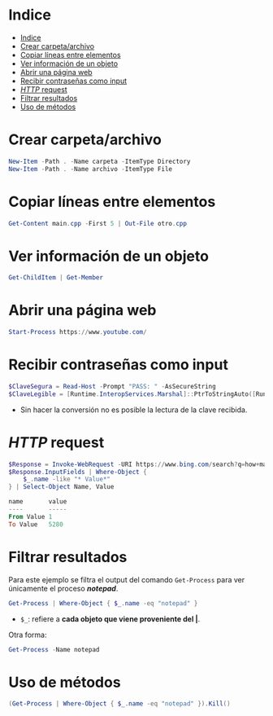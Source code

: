 # Indice
- [Indice](#indice)
- [Crear carpeta/archivo](#crear-carpetaarchivo)
- [Copiar líneas entre elementos](#copiar-líneas-entre-elementos)
- [Ver información de un objeto](#ver-información-de-un-objeto)
- [Abrir una página web](#abrir-una-página-web)
- [Recibir contraseñas como input](#recibir-contraseñas-como-input)
- [*HTTP* request](#http-request)
- [Filtrar resultados](#filtrar-resultados)
- [Uso de métodos](#uso-de-métodos)

# Crear carpeta/archivo

```powershell
New-Item -Path . -Name carpeta -ItemType Directory
New-Item -Path . -Name archivo -ItemType File
```

# Copiar líneas entre elementos

```powershell
Get-Content main.cpp -First 5 | Out-File otro.cpp
```

# Ver información de un objeto

```powershell
Get-ChildItem | Get-Member
```

# Abrir una página web

```powershell
Start-Process https://www.youtube.com/
```

# Recibir contraseñas como input

```powershell
$ClaveSegura = Read-Host -Prompt "PASS: " -AsSecureString
$ClaveLegible = [Runtime.InteropServices.Marshal]::PtrToStringAuto([Runtime.InteropServices.Marshal]::SecureStringToBSTR($ClaveSegura))
```

- Sin hacer la conversión no es posible la lectura de la clave recibida.

# *HTTP* request

```powershell
$Response = Invoke-WebRequest -URI https://www.bing.com/search?q=how+many+feet+in+a+mile
$Response.InputFields | Where-Object {
    $_.name -like "* Value*"
} | Select-Object Name, Value

name       value
----       -----
From Value 1
To Value   5280
```

# Filtrar resultados

Para este ejemplo se filtra el output del comando `Get-Process` para ver únicamente el proceso ***notepad***.

```powershell
Get-Process | Where-Object { $_.name -eq "notepad" }
```

- `$_`: refiere a **cada objeto que viene proveniente del |**.

Otra forma:

```powershell
Get-Process -Name notepad
```

# Uso de métodos

```powershell
(Get-Process | Where-Object { $_.name -eq "notepad" }).Kill()
```

